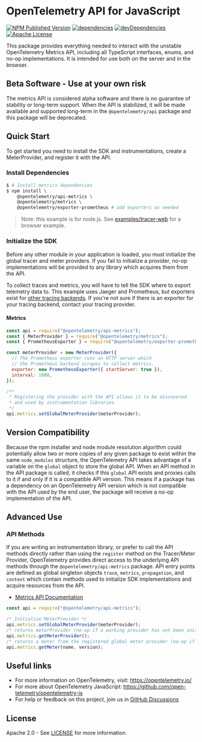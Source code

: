 # OpenTelemetry API for JavaScript

[![NPM Published Version][npm-img]][npm-url]
[![dependencies][dependencies-image]][dependencies-url]
[![devDependencies][devDependencies-image]][devDependencies-url]
[![Apache License][license-image]][license-image]

This package provides everything needed to interact with the unstable OpenTelemetry Metrics API, including all TypeScript interfaces, enums, and no-op implementations. It is intended for use both on the server and in the browser.

## Beta Software - Use at your own risk

The metrics API is considered alpha software and there is no guarantee of stability or long-term support. When the API is stabilized, it will be made available and supported long-term in the `@opentelemetry/api` package and this package will be deprecated.

## Quick Start

To get started you need to install the SDK and instrumentations, create a MeterProvider, and register it with the API.

### Install Dependencies

```sh
$ # Install metrics dependencies
$ npm install \
    @opentelemetry/api-metrics \
    @opentelemetry/metrics \
    @opentelemetry/exporter-prometheus # add exporters as needed
```

> Note: this example is for node.js. See [examples/tracer-web](https://github.com/open-telemetry/opentelemetry-js/tree/main/examples/tracer-web) for a browser example.

### Initialize the SDK

Before any other module in your application is loaded, you must initialize the global tracer and meter providers. If you fail to initialize a provider, no-op implementations will be provided to any library which acquires them from the API.

To collect traces and metrics, you will have to tell the SDK where to export telemetry data to. This example uses Jaeger and Prometheus, but exporters exist for [other tracing backends][other-tracing-backends]. If you're not sure if there is an exporter for your tracing backend, contact your tracing provider.

#### Metrics

```javascript
const api = require("@opentelemetry/api-metrics");
const { MeterProvider } = require("@opentelemetry/metrics");
const { PrometheusExporter } = require("@opentelemetry/exporter-prometheus");

const meterProvider = new MeterProvider({
  // The Prometheus exporter runs an HTTP server which
  // the Prometheus backend scrapes to collect metrics.
  exporter: new PrometheusExporter({ startServer: true }),
  interval: 1000,
});

/**
 * Registering the provider with the API allows it to be discovered
 * and used by instrumentation libraries.
 */
api.metrics.setGlobalMeterProvider(meterProvider);
```

## Version Compatibility

Because the npm installer and node module resolution algorithm could potentially allow two or more copies of any given package to exist within the same `node_modules` structure, the OpenTelemetry API takes advantage of a variable on the `global` object to store the global API. When an API method in the API package is called, it checks if this `global` API exists and proxies calls to it if and only if it is a compatible API version. This means if a package has a dependency on an OpenTelemetry API version which is not compatible with the API used by the end user, the package will receive a no-op implementation of the API.

## Advanced Use

### API Methods

If you are writing an instrumentation library, or prefer to call the API methods directly rather than using the `register` method on the Tracer/Meter Provider, OpenTelemetry provides direct access to the underlying API methods through the `@opentelemetry/api-metrics` package. API entry points are defined as global singleton objects `trace`, `metrics`, `propagation`, and `context` which contain methods used to initialize SDK implementations and acquire resources from the API.

- [Metrics API Documentation][metrics-api-docs]

```javascript
const api = require("@opentelemetry/api-metrics");

/* Initialize MeterProvider */
api.metrics.setGlobalMeterProvider(meterProvider);
/* returns meterProvider (no-op if a working provider has not been initialized) */
api.metrics.getMeterProvider();
/* returns a meter from the registered global meter provider (no-op if a working provider has not been initialized) */
api.metrics.getMeter(name, version);
```

## Useful links

- For more information on OpenTelemetry, visit: <https://opentelemetry.io/>
- For more about OpenTelemetry JavaScript: <https://github.com/open-telemetry/opentelemetry-js>
- For help or feedback on this project, join us in [GitHub Discussions][discussions-url]

## License

Apache 2.0 - See [LICENSE][license-url] for more information.

[discussions-url]: https://github.com/open-telemetry/opentelemetry-js/discussions
[license-url]: https://github.com/open-telemetry/opentelemetry-js/blob/main/LICENSE
[license-image]: https://img.shields.io/badge/license-Apache_2.0-green.svg?style=flat
[dependencies-image]: https://david-dm.org/open-telemetry/opentelemetry-js/status.svg?path=packages/opentelemetry-api
[dependencies-url]: https://david-dm.org/open-telemetry/opentelemetry-js?path=packages%2Fopentelemetry-api
[devDependencies-image]: https://david-dm.org/open-telemetry/opentelemetry-js/dev-status.svg?path=packages/opentelemetry-api
[devDependencies-url]: https://david-dm.org/open-telemetry/opentelemetry-js?path=packages%2Fopentelemetry-api&type=dev
[npm-url]: https://www.npmjs.com/package/@opentelemetry/api-metrics
[npm-img]: https://badge.fury.io/js/%40opentelemetry%2Fapi.svg

[trace-api-docs]: https://open-telemetry.github.io/opentelemetry-js/classes/traceapi.html
[metrics-api-docs]: https://open-telemetry.github.io/opentelemetry-js/classes/metricsapi.html
[propagation-api-docs]: https://open-telemetry.github.io/opentelemetry-js/classes/propagationapi.html
[context-api-docs]: https://open-telemetry.github.io/opentelemetry-js/classes/contextapi.html

[web]: https://github.com/open-telemetry/opentelemetry-js/tree/main/packages/opentelemetry-web
[tracing]: https://github.com/open-telemetry/opentelemetry-js/tree/main/packages/opentelemetry-tracing
[node]: https://github.com/open-telemetry/opentelemetry-js/tree/main/packages/opentelemetry-node
[metrics]: https://github.com/open-telemetry/opentelemetry-js/tree/main/packages/opentelemetry-metrics

[other-tracing-backends]: https://github.com/open-telemetry/opentelemetry-js#trace-exporters
